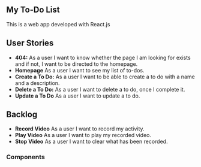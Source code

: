 
## My To-Do List

This is a web app developed with React.js

## User Stories
-  **404:** As a user I want to know whether the page I am looking for exists and if not, I want to be directed to the homepage.
- **Homepage** As a user I want to see my list of to-dos. 
-  **Create a To Do:** As a user I want to be able to create a to do with a name and a description.
-  **Delete a To Do:** As a user I want to delete a to do, once I complete it.
-  **Update a To Do** As a user I want to update a to do. 

## Backlog

- **Record Video** As a user I want to record my activity.
- **Play Video** As a user I want to play my recorded video.
- **Stop Video** As a user I want to clear what has been recorded.


### Components


